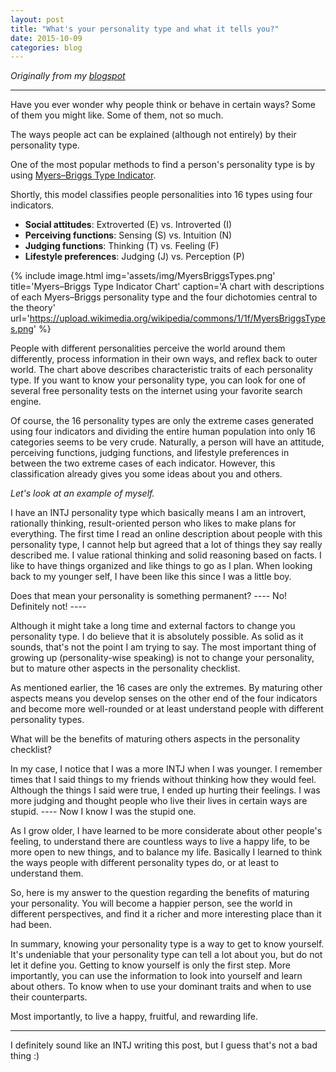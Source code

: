 ```yaml
---
layout: post
title: "What's your personality type and what it tells you?"
date: 2015-10-09
categories: blog
---
```


*Originally from my [blogspot](http://tuastories.blogspot.com/2015/10/get-to-know-yourself-try-checking-your.html)*

---

Have you ever wonder why people think or behave in certain ways? Some of them you might like. Some of them, not so much.

The ways people act can be explained (although not entirely) by their personality type.

One of the most popular methods to find a person's personality type is by using [Myers–Briggs Type Indicator](https://en.wikipedia.org/wiki/Myers%E2%80%93Briggs_Type_Indicator).

Shortly, this model classifies people personalities into 16 types using four indicators.
* **Social attitudes**: Extroverted (E) vs. Introverted (I)
* **Perceiving functions**: Sensing (S) vs. Intuition (N)
* **Judging functions**: Thinking (T) vs. Feeling (F)
* **Lifestyle preferences**: Judging (J) vs. Perception (P)

{% include image.html
  img='assets/img/MyersBriggsTypes.png'
  title='Myers–Briggs Type Indicator Chart'
  caption='A chart with descriptions of each Myers–Briggs personality type and the four dichotomies central to the theory'
  url='https://upload.wikimedia.org/wikipedia/commons/1/1f/MyersBriggsTypes.png'
%}

People with different personalities perceive the world around them differently, process information in their own ways, and reflex back to outer world.
The chart above describes characteristic traits of each personality type.
If you want to know your personality type, you can look for one of several free personality tests on the internet using your favorite search engine.

Of course, the 16 personality types are only the extreme cases generated using four indicators and dividing the entire human population into only 16 categories seems to be very crude.
Naturally, a person will have an attitude, perceiving functions, judging functions, and lifestyle preferences in between the two extreme cases of each indicator.
However, this classification already gives you some ideas about you and others.

*Let's look at an example of myself.*

I have an INTJ personality type which basically means I am an introvert, rationally thinking, result-oriented person who likes to make plans for everything.
The first time I read an online description about people with this personality type, I cannot help but agreed that a lot of things they say really described me.
I value rational thinking and solid reasoning based on facts. I like to have things organized and like things to go as I plan.
When looking back to my younger self, I have been like this since I was a little boy.

Does that mean your personality is something permanent?
---- No! Definitely not! ----

Although it might take a long time and external factors to change you personality type. I do believe that it is absolutely possible.
As solid as it sounds, that's not the point I am trying to say.
The most important thing of growing up (personality-wise speaking) is not to change your personality, but to mature other aspects in the personality checklist.

As mentioned earlier, the 16 cases are only the extremes.
By maturing other aspects means you develop senses on the other end of the four indicators and become more well-rounded or at least understand people with different personality types.

What will be the benefits of maturing others aspects in the personality checklist?

In my case, I notice that I was a more INTJ when I was younger.
I remember times that I said things to my friends without thinking how they would feel. Although the things I said were true, I ended up hurting their feelings.
I was more judging and thought people who live their lives in certain ways are stupid.
---- Now I know I was the stupid one.

As I grow older, I have learned to be more considerate about other people's feeling, to understand there are countless ways to live a happy life, to be more open to new things, and to balance my life.
Basically I learned to think the ways people with different personality types do, or at least to understand them.

So, here is my answer to the question regarding the benefits of maturing your personality.
You will become a happier person, see the world in different perspectives, and find it a richer and more interesting place than it had been.

In summary, knowing your personality type is a way to get to know yourself.
It's undeniable that your personality type can tell a lot about you, but do not let it define you.
Getting to know yourself is only the first step.
More importantly, you can use the information to look into yourself and learn about others.
To know when to use your dominant traits and when to use their counterparts.

Most importantly, to live a happy, fruitful, and rewarding life.

---
I definitely sound like an INTJ writing this post, but I guess that's not a bad thing :)
